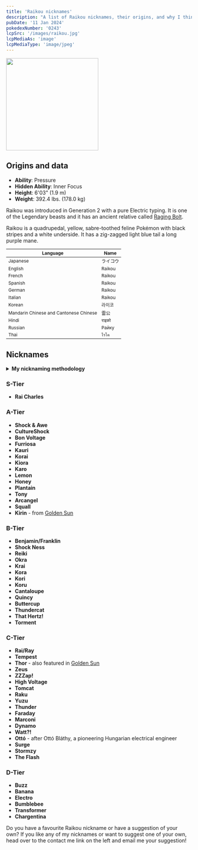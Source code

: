 ```yaml
---
title: 'Raikou nicknames'
description: "A list of Raikou nicknames, their origins, and why I think they're cool."
pubDate: '11 Jan 2024'
pokedexNumber: '0243'
lcpSrc: '/images/raikou.jpg'
lcpMediaAs: 'image'
lcpMediaType: 'image/jpeg'
---
```

<div class="img-center">
	<picture>
		<source srcset="/images/raikou.webp" type="image/webp">
		<img src="/images/raikou.jpg" width="250px" height="250px" alt="">
	</picture>
</div>

## Origins and data
<div class="room-box">
	<div class="room-box-left">
		<ul>
			<li><strong>Ability</strong>: Pressure</li>
			<li><strong>Hidden Ability</strong>: Inner Focus</li>
			<li><strong>Height</strong>: 6'03" (1.9 m)</li>
			<li><strong>Weight</strong>: 392.4 lbs. (178.0 kg)</li>
		</ul>
		<p>Raikou was introduced in Generation 2 with a pure Electric typing. It is one of the Legendary beasts and it has an ancient relative called <a href="/nicknames/raging-bolt/">Raging Bolt</a>.</p>
		<p>Raikou is a quadrupedal, yellow, sabre-toothed feline Pokémon with black stripes and a white underside. It has a zig-zagged light blue tail a long purple mane.</p>
	</div>
	<div class="room-box-right">
		<table class="room-table" style="font-size:12px">
			<thead>
				<tr>
					<th>Language</th>
					<th>Name</th>
				</tr>
			</thead>
			<tbody>
				<tr>
					<td>Japanese</td>
					<td><span lang="ja">ライコウ</span></td>
				</tr>
				<tr>
					<td>English</td>
					<td>Raikou</td>
				</tr>
				<tr>
					<td>French</td>
					<td>Raikou</td>
				</tr>
				<tr>
					<td>Spanish</td>
					<td>Raikou</td>
				</tr>
				<tr>
					<td>German</td>
					<td>Raikou</td>
				</tr>
				<tr>
					<td>Italian</td>
					<td>Raikou</td>
				</tr>
				<tr>
					<td>Korean</td>
					<td><span lang="ko">라이코</span></td>
				</tr>
				<tr>
					<td>Mandarin Chinese and Cantonese Chinese</td>
					<td><span lang="zh">雷公</span></td>
				</tr>
				<tr>
					<td>Hindi</td>
					<td>राइको</td>
				</tr>
				<tr>
					<td>Russian</td>
					<td>Райку</td>
				</tr>
				<tr>
					<td>Thai</td>
					<td>ไรโค</td>
				</tr>
			</tbody>
		</table>
	</div>
</div>

## Nicknames
<section class="deets">
	<details>
	<summary><strong>My nicknaming methodology</strong></summary>
	<ul>
		<li>I rank nicknames by lettered tiers: S, A, B, C, and D. S is the best and D is the worst.</li>
		<li>I'll usually list my inspiration for a nickname so you know where they came from.</li>
	</ul>
	</details>
</section>

### S-Tier

* **Rai Charles**

### A-Tier

* **Shock & Awe**
* **CultureShock**
* **Bon Voltage**
* **Furriosa**
* **Kauri**
* **Korai**
* **Kiora**
* **Karo**
* **Lemon**
* **Honey**
* **Plantain**
* **Tony**
* **Arcangel**
* **Squall**
* **Kirin** - from [Golden Sun](/nicknames/golden-sun/)

### B-Tier

* **Benjamin/Franklin**
* **Shock Ness**
* **Reiki**
* **Okra**
* **Krai**
* **Kora**
* **Kori**
* **Koru**
* **Cantaloupe**
* **Quincy**
* **Buttercup**
* **Thundercat**
* **That Hertz!**
* **Torment**

### C-Tier

* **Rai/Ray**
* **Tempest**
* **Thor** - also featured in [Golden Sun](/nicknames/golden-sun/)
* **Zeus**
* **ZZZap!**
* **High Voltage**
* **Tomcat**
* **Raku**
* **Yuzu**
* **Thunder**
* **Faraday**
* **Marconi**
* **Dynamo**
* **Watt?!**
* **Ottó** - after Ottó Bláthy, a pioneering Hungarian electrical engineer
* **Surge**
* **Stormzy**
* **The Flash**

### D-Tier

* **Buzz**
* **Banana**
* **Electro**
* **Bumblebee**
* **Transformer**
* **Chargentina**

Do you have a favourite Raikou nickname or have a suggestion of your own? If you like any of my nicknames or want to suggest one of your own, head over to the contact me link on the left and email me your suggestion!
